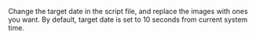 Change the target date in the script file, and replace the images with ones you want.
By default, target date is set to 10 seconds from current system time.